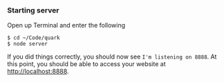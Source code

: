 ### Starting server
Open up Terminal and enter the following

```
$ cd ~/Code/quark
$ node server
```
If you did things correctly, you should now see
`I'm listening on 8888`. At this point, you should be able to access your website at [http://localhost:8888](http://localhost:8888).
